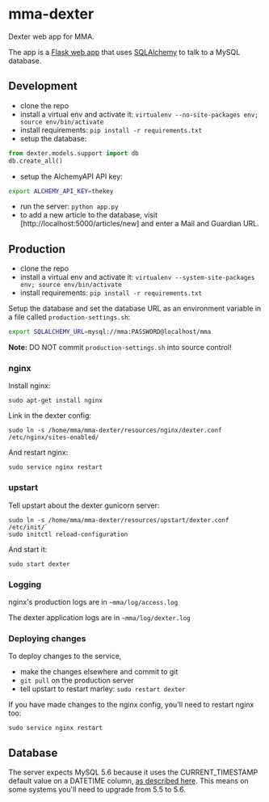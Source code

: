 # mma-dexter

Dexter web app for MMA.

The app is a [Flask web app](http://flask.pocoo.org/) that uses [SQLAlchemy](http://www.sqlalchemy.org/) to talk to a MySQL database.

## Development

* clone the repo
* install a virtual env and activate it: `virtualenv --no-site-packages env; source env/bin/activate`
* install requirements: `pip install -r requirements.txt`
* setup the database:

```python
from dexter.models.support import db
db.create_all()
```

* setup the AlchemyAPI API key:

```bash
export ALCHEMY_API_KEY=thekey
```

* run the server: `python app.py`
* to add a new article to the database, visit [http://localhost:5000/articles/new] and enter a Mail and Guardian URL.

## Production

* clone the repo
* install a virtual env and activate it: `virtualenv --system-site-packages env; source env/bin/activate`
* install requirements: `pip install -r requirements.txt`

Setup the database and set the database URL as an environment variable in a file called `production-settings.sh`:

```bash
export SQLALCHEMY_URL=mysql://mma:PASSWORD@localhost/mma
```

**Note:** DO NOT commit `production-settings.sh` into source control!

### nginx

Install nginx:

`sudo apt-get install nginx`

Link in the dexter config:

`sudo ln -s /home/mma/mma-dexter/resources/nginx/dexter.conf /etc/nginx/sites-enabled/`

And restart nginx:

`sudo service nginx restart`

### upstart

Tell upstart about the dexter gunicorn server:

```
sudo ln -s /home/mma/mma-dexter/resources/upstart/dexter.conf /etc/init/`
sudo initctl reload-configuration
```

And start it:

``sudo start dexter``

### Logging

nginx's production logs are in ``~mma/log/access.log``

The dexter application logs are in ``~mma/log/dexter.log``

### Deploying changes

To deploy changes to the service,

* make the changes elsewhere and commit to git
* `git pull` on the production server
* tell upstart to restart marley: `sudo restart dexter`

If you have made changes to the nginx config, you'll need to restart nginx too:

`sudo service nginx restart`

## Database

The server expects MySQL 5.6 because it uses the CURRENT_TIMESTAMP default value
on a DATETIME column, [as described here](http://shankargopal.blogspot.com/2013/03/mysql-566-timestamp-columns-and-default.html).
This means on some systems you'll need to upgrade from 5.5 to 5.6.
